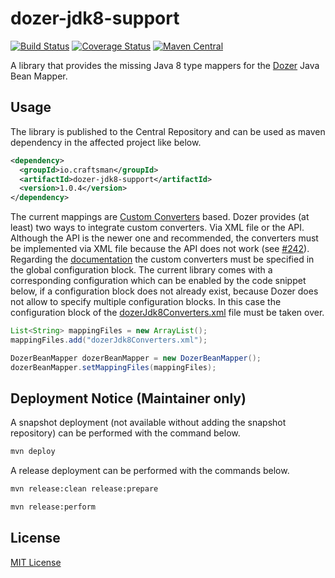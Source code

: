 dozer-jdk8-support
==================

[![Build Status](https://travis-ci.org/GeBeater/dozer-jdk8-support.svg)](https://travis-ci.org/GeBeater/dozer-jdk8-support)
[![Coverage Status](https://coveralls.io/repos/GeBeater/dozer-jdk8-support/badge.svg?branch=master&service=github)](https://coveralls.io/github/GeBeater/dozer-jdk8-support?branch=master)
[![Maven Central](https://maven-badges.herokuapp.com/maven-central/io.craftsman/dozer-jdk8-support/badge.svg)](https://maven-badges.herokuapp.com/maven-central/io.craftsman/dozer-jdk8-support)

A library that provides the missing Java 8 type mappers for the [Dozer](https://github.com/DozerMapper/dozer) Java Bean
Mapper.

## Usage

The library is published to the Central Repository and can be used as maven dependency in the affected project like below.

```xml
<dependency>
  <groupId>io.craftsman</groupId>
  <artifactId>dozer-jdk8-support</artifactId>
  <version>1.0.4</version>
</dependency>
```

The current mappings are [Custom Converters](http://dozer.sourceforge.net/documentation/customconverter.html) based.
Dozer provides (at least) two ways to integrate custom converters. Via XML file or the API. Although the API is the
newer one and recommended, the converters must be implemented via XML file because the API does not work (see
[#242](https://github.com/DozerMapper/dozer/issues/242)). Regarding the
[documentation](http://dozer.sourceforge.net/documentation/customconverter.html) the custom converters must be specified
in the global configuration block. The current library comes with a corresponding configuration which can be enabled by
the code snippet below, if a configuration block does not already exist, because Dozer does not allow to specify
multiple configuration blocks. In this case the configuration block of the
[dozerJdk8Converters.xml](src/main/resources/dozerJdk8Converters.xml) file must be taken over.

```java
List<String> mappingFiles = new ArrayList();
mappingFiles.add("dozerJdk8Converters.xml");

DozerBeanMapper dozerBeanMapper = new DozerBeanMapper();
dozerBeanMapper.setMappingFiles(mappingFiles);
```

## Deployment Notice (Maintainer only)

A snapshot deployment (not available without adding the snapshot repository) can be performed with the command below.

```bash
mvn deploy
```

A release deployment can be performed with the commands below.

```bash
mvn release:clean release:prepare

mvn release:perform
```

## License

[MIT License](LICENSE.md)
